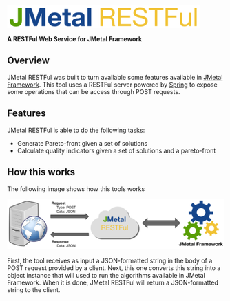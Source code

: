 <img src="https://raw.githubusercontent.com/thiagodnf/jmetal-restful/master/src/main/resources/assets/logo.png" width="448"/>


**A RESTFul Web Service for JMetal Framework**

Overview
--
JMetal RESTFul was built to turn available some features available in <a href="https://github.com/jMetal/jMetal">JMetal Framework</a>. This tool uses a RESTFul server powered by <a href="http://spring.io/">Spring</a> to expose some operations that can be access through POST requests.

Features
--

JMetal RESTFul is able to do the following tasks:

- Generate Pareto-front given a set of solutions
- Calculate quality indicators given a set of solutions and a pareto-front

How this works
--
The following image shows how this tools works

<img src="https://raw.githubusercontent.com/thiagodnf/jmetal-restful/master/src/main/resources/assets/how-this-works.png" />

First, the tool receives as input a JSON-formatted string in the body of a POST request provided by a client. Next, this one converts this string into a object instance that will used to run the algorithms available in JMetal Framework. When it is done, JMetal RESTFul will return a JSON-formatted string to the client. 
